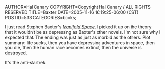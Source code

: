 AUTHOR=Hal Canary
COPYRIGHT=Copyright Hal Canary / ALL RIGHTS RESERVED
TITLE=Baxter
DATE=2005-11-16 16:19:25-06:00 (CST)
POSTID=533
CATEGORIES=books;

I just read Stephen Baxter's [_Manifold Space_](/isbn/?0345430786). I picked it up on the theory that it wouldn't be as depressing as Baxter's other novels. I'm not sure why I expected that. The ending was just as just as morbid as the others. Plot summary: life sucks, then you have depressing adventures in space, then you die, then the human race becomes extinct, then the universe is destroyed.

It's the anti-startrek.
